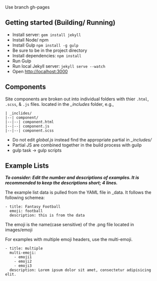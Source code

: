 Use branch gh-pages

## Getting started (Building/ Running)

- Install server: `gem install jekyll`
- Install Node/ npm
- Install Gulp `npm install -g gulp`
- Be sure to be in the project directory
- Install dependencies: `npm install`
- Run Gulp
- Run local Jekyll server: `jekyll serve --watch`
- Open [http://localhost:3000](http://localhost:3000)


## Components
Site components are broken out into individual folders with thier `.html`, `.scss`, & `.js` files. located in the *_includes* folder, e.g.,

```
| _inclides/
|--| component/
|--|--| component.html
|--|--| component.js
|--|--| component.scss
```

- Do not edit *global.js* instead find the appropriate partial in *_includes/*
- Partial JS are combined together in the build process with guilp
- gulp task -> gulp scripts

## Example Lists

*__To consider: Edit the number and descriptions of examples. It is recommended to keep the descriptions short; 4 lines.__*

The example list data is pulled from the YAML file in _data. It follows the following schemea:

```
- title: Fantasy Football
  emoji: football
  description: this is from the data
```

The emoji is the name(case sensitive) of the .png file located in images/emoji

For examples with multiple emoji headers, use the multi-emoji.

```
- title: multiple
  multi-emoji:
    - emoji1
    - emoji2
    - emoji3
  description: Lorem ipsum dolor sit amet, consectetur adipisicing elit.
```